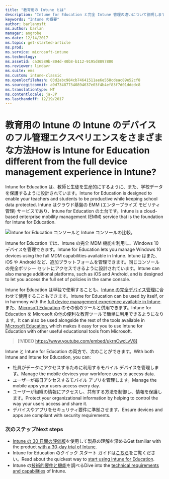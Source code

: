 ```yaml
---
title: "教育用の Intune とは"
description: "Intune for Education と完全 Intune 管理の違いについて説明します。"
keywords: "Intune の概要"
author: barlanmsft
ms.author: barlan
manager: angrobe
ms.date: 12/14/2017
ms.topic: get-started-article
ms.prod: 
ms.service: microsoft-intune
ms.technology: 
ms.assetid: ca36589b-804d-40b8-b112-9195d8897800
ms.reviewer: lindavr
ms.suite: ems
ms.custom: intune-classic
ms.openlocfilehash: 03d2abc984cb74641511ae6e558cdeac89e52cf8
ms.sourcegitcommit: a9d734877340894637e03f4b4ef83f7d01ddedc8
ms.translationtype: HT
ms.contentlocale: ja-JP
ms.lasthandoff: 12/19/2017
---
```

# <a name="how-is-intune-for-education-different-from-the-full-device-management-experience-in-intune"></a><span data-ttu-id="f4ba2-104">教育用の Intune の Intune のデバイスのフル管理エクスペリエンスをさまざまな方法</span><span class="sxs-lookup"><span data-stu-id="f4ba2-104">How is Intune for Education different from the full device management experience in Intune?</span></span>

<span data-ttu-id="f4ba2-105">Intune for Education は、教師と生徒を生産的にするように、また、学校データを保護するように設計されています。</span><span class="sxs-lookup"><span data-stu-id="f4ba2-105">Intune for Education is designed to enable your teachers and students to be productive while keeping school data protected.</span></span> <span data-ttu-id="f4ba2-106">Intune はクラウド基盤の EMM (エンタープライズ モビリティ管理) サービスであり、Intune for Education の土台です。</span><span class="sxs-lookup"><span data-stu-id="f4ba2-106">Intune is a cloud-based enterprise mobility management (EMM) service that is the foundation for Intune for Education.</span></span>

![Intune for Education コンソールと Intune コンソールの比較。](./media/intune-azure-vs-intuneEDU.png)

<span data-ttu-id="f4ba2-108">Intune for Education では、Intune の完全 MDM 機能を利用し、Windows 10 デバイスを管理できます。</span><span class="sxs-lookup"><span data-stu-id="f4ba2-108">Intune for Education lets you manage Windows 10 devices using the full MDM capabilities available in Intune.</span></span> <span data-ttu-id="f4ba2-109">Intune はまた、iOS や Android など、追加プラットフォームを管理できます。同じコンソールの完全ポリシー セットにアクセスできるように設計されています。</span><span class="sxs-lookup"><span data-stu-id="f4ba2-109">Intune can also manage additional platforms, such as iOS and Android, and is designed to let you access the full set of policies in the same console.</span></span>

<span data-ttu-id="f4ba2-110">Intune for Education は単独で使用することも、[Intune の完全デバイス管理](introduction-intune.md)に合わせて使用することもできます。</span><span class="sxs-lookup"><span data-stu-id="f4ba2-110">Intune for Education can be used by itself, or in harmony with the [full device management experience available in Intune](introduction-intune.md).</span></span> <span data-ttu-id="f4ba2-111">また、[Microsoft Education](https://microsoft.com/education) のその他のツールと併用できます。Intune for Education を Microsoft の他の便利な教育ツールで簡単に利用できるようになります。</span><span class="sxs-lookup"><span data-stu-id="f4ba2-111">It can also be used alongside the rest of the tools available in [Microsoft Education](https://microsoft.com/education), which makes it easy for you to use Intune for Education with other useful educational tools from Microsoft.</span></span>

> [!VIDEO https://www.youtube.com/embed/ukrnCwcLvV8]

<span data-ttu-id="f4ba2-112">Intune と Intune for Education の両方で、次のことができます。</span><span class="sxs-lookup"><span data-stu-id="f4ba2-112">With both Intune and Intune for Education, you can:</span></span>
* <span data-ttu-id="f4ba2-113">社員がデータにアクセスするために利用するモバイル デバイスを管理します。</span><span class="sxs-lookup"><span data-stu-id="f4ba2-113">Manage the mobile devices your workforce uses to access data.</span></span>
* <span data-ttu-id="f4ba2-114">ユーザーが毎日アクセスするモバイル アプリを管理します。</span><span class="sxs-lookup"><span data-stu-id="f4ba2-114">Manage the mobile apps your users access every day.</span></span>
* <span data-ttu-id="f4ba2-115">ユーザーが組織の情報にアクセスし、共有する方法を制御し、情報を保護します。</span><span class="sxs-lookup"><span data-stu-id="f4ba2-115">Protect your organizational information by helping to control the way your users access and share it.</span></span>
* <span data-ttu-id="f4ba2-116">デバイスやアプリをセキュリティ要件に準拠させます。</span><span class="sxs-lookup"><span data-stu-id="f4ba2-116">Ensure devices and apps are compliant with security requirements.</span></span>

### <a name="next-steps"></a><span data-ttu-id="f4ba2-117">次のステップ</span><span class="sxs-lookup"><span data-stu-id="f4ba2-117">Next steps</span></span>
* <span data-ttu-id="f4ba2-118">[Intune の 30 日間の評価版](/intune-classic/understand-explore/sign-up-for-30-day-trial-microsoft-intune)を使用して製品の理解を深める</span><span class="sxs-lookup"><span data-stu-id="f4ba2-118">Get familiar with the product [with a 30-day trial of Intune](/intune-classic/understand-explore/sign-up-for-30-day-trial-microsoft-intune).</span></span>
* <span data-ttu-id="f4ba2-119">Intune for Education のクイック スタート ガイドは[こちら](/intune-education/what-is-express-configuration)をご覧ください。</span><span class="sxs-lookup"><span data-stu-id="f4ba2-119">Read about the quickest way to [start using Intune for Education](/intune-education/what-is-express-configuration).</span></span>
* <span data-ttu-id="f4ba2-120">Intune の[技術的要件と機能](/intune/supported-devices-browsers)を調べる</span><span class="sxs-lookup"><span data-stu-id="f4ba2-120">Dive into the [technical requirements and capabilities](/intune/supported-devices-browsers) of Intune.</span></span>

